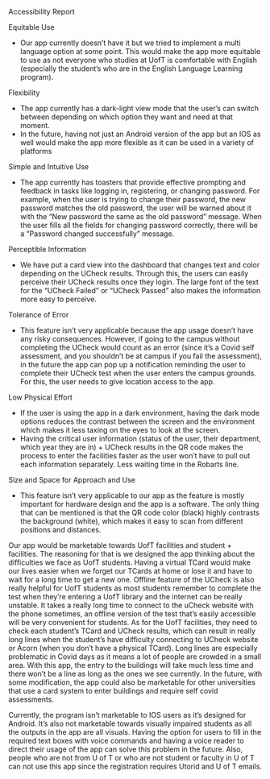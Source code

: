 Accessibility Report

Equitable Use
- Our app currently doesn’t have it but we tried to implement a multi language option at some point. This would make the app more equitable to use as not everyone who studies at UofT is comfortable with English (especially the student’s who are in the English Language Learning program).

Flexibility
- The app currently has a dark-light view mode that the user’s can switch between depending on which option they want and need at that moment.
- In the future, having not just an Android version of the app but an IOS as well would make the app more flexible as it can be used in a variety of platforms

Simple and Intuitive Use
- The app currently has toasters that provide effective prompting and feedback in tasks like logging in, registering, or changing password. For example, when the user is trying to change their password, the new password matches the old password, the user will be warned about it with the “New password the same as the old password” message. When the user fills all the fields for changing password correctly, there will be a “Password changed successfully” message.

Perceptible Information
- We have put a card view into the dashboard that changes text and color depending on the UCheck results. Through this, the users can easily perceive their UCheck results once they login. The large font of the text for the “UCheck Failed” or “UCheck Passed” also makes the information more easy to perceive.

Tolerance of Error
- This feature isn’t very applicable because the app usage doesn’t have any risky consequences. However, if going to the campus without completing the UCheck would count as an error (since it’s a Covid self assessment, and you shouldn’t be at campus if you fail the assessment), in the future the app can pop up a notification reminding the user to complete their UCheck test when the user enters the campus grounds. For this, the user needs to give location access to the app.

Low Physical Effort
- If the user is using the app in a dark environment, having the dark mode options reduces the contrast between the screen and the environment which makes it less taxing on the eyes to look at the screen.
- Having the critical user information (status of the user, their department, which year they are in) + UCheck results in the QR code makes the process to enter the facilities faster as the user won’t have to pull out each information separately. Less waiting time in the Robarts line.

Size and Space for Approach and Use
- This feature isn’t very applicable to our app as the feature is mostly important for hardware design and the app is a software. The only thing that can be mentioned is that the QR code color (black) highly contrasts the background (white), which makes it easy to scan from different positions and distances.


Our app would be marketable towards UofT facilities and student + facilities. The reasoning for that is we designed the app thinking about the difficulties we face as UofT students. Having a virtual TCard would make our lives easier when we forget our TCards at home or lose it and have to wait for a long time to get a new one. Offline feature of the UCheck is also really helpful for UofT students as most students remember to complete the test when they’re entering a UofT library and the internet can be really unstable. It takes a really long time to connect to the uCheck website with the phone sometimes, an offline version of the test that’s easily accessible will be very convenient for students. As for the UofT facilities, they need to check each student’s TCard and UCheck results, which can result in really long lines when the student’s have difficulty connecting to UCheck website or Acorn (when you don’t have a physical TCard). Long lines are especially problematic in Covid days as it means a lot of people are crowded in a small area. With this app, the entry to the buildings will take much less time and there won’t be a line as long as the ones we see currently. In the future, with some modification, the app could also be marketable for other universities that use a card system to enter buildings and require self covid assessments.


Currently, the program isn’t marketable to IOS users as it’s designed for Android. It’s also not marketable towards visually impaired students as all the outputs in the app are all visuals. Having the option for users to fill in the required text boxes with voice commands and having a voice reader to direct their usage of the app can solve this problem in the future. 
Also, people who are not from U of T or who are not student or faculty in U of T can not use this app since the registration requires Utorid and U of T emails.
